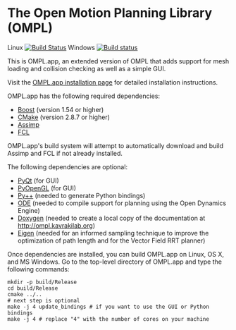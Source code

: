 The Open Motion Planning Library (OMPL)
=======================================

Linux [![Build Status](https://travis-ci.org/ompl/omplapp.svg?branch=master)](https://travis-ci.org/ompl/omplapp)
Windows [![Build status](https://ci.appveyor.com/api/projects/status/dyu0y627hkp8tp6h/branch/master?svg=true)](https://ci.appveyor.com/project/mamoll/omplapp/branch/master)

This is OMPL.app, an extended version of OMPL that adds support for mesh
loading and collision checking as well as a simple GUI.

Visit the [OMPL.app installation page](http://ompl.kavrakilab.org/installation.html) for
detailed installation instructions.

OMPL.app has the following required dependencies:

* [Boost](http://www.boost.org) (version 1.54 or higher)
* [CMake](http://www.cmake.org) (version 2.8.7 or higher)
* [Assimp](http://assimp.org)
* [FCL](https://github.com/flexible-collision-library/fcl)

OMPL.app's build system will attempt to automatically download and build
Assimp and FCL if not already installed.

The following dependencies are optional:

* [PyQt](http://www.riverbankcomputing.co.uk/software/pyqt/download5) (for GUI)
* [PyOpenGL](http://pyopengl.sourceforge.net/) (for GUI)
* [Py++](https://bitbucket.org/ompl/ompl/src/tip/doc/markdown/installPyPlusPlus.md) (needed to generate Python bindings)
* [ODE](http://ode.org) (needed to compile support for planning using the Open Dynamics Engine)
* [Doxygen](http://www.doxygen.org) (needed to create a local copy of the documentation at
  http://ompl.kavrakilab.org)
* [Eigen](http://eigen.tuxfamily.org) (needed for an informed sampling technique to improve the optimization of path length and for the Vector Field RRT planner)

Once dependencies are installed, you can build OMPL.app on Linux, OS X,
and MS Windows. Go to the top-level directory of OMPL.app and type the
following commands:

    mkdir -p build/Release
    cd build/Release
    cmake ../..
    # next step is optional
    make -j 4 update_bindings # if you want to use the GUI or Python bindings
    make -j 4 # replace "4" with the number of cores on your machine
